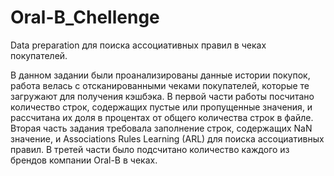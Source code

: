 # Oral-B_Chellenge
Data preparation для поиска ассоциативных правил в чеках покупателей.

В данном задании были проанализированы данные истории покупок, работа велась с отсканированными чеками покупателей, которые те загружают для получения кэшбэка.
В первой части работы посчитано количество строк, содержащих пустые или пропущенные значения, и рассчитана их доля в процентах от общего количества строк в файле.
Вторая часть задания требовала заполнение строк, содержащих NaN значение, и Associations Rules Learning (ARL) для поиска ассоциативных правил.
В третей части было подсчитано количество каждого из брендов компании Oral-B в чеках.

